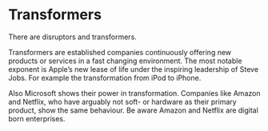 # Transformers

There are disruptors and transformers. 

Transformers are established companies continuously offering new products or services in a fast changing environment. The most notable exponent is Apple’s new lease of life under the inspiring leadership of Steve Jobs. For example the transformation from iPod to iPhone.

Also Microsoft shows their power in transformation. Companies like Amazon and Netflix, who have arguably not soft- or hardware as their primary product, show the same behaviour. Be aware Amazon and Netflix are digital born enterprises.